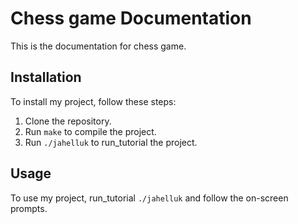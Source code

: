 # Chess game Documentation

This is the documentation for chess game.

## Installation

To install my project, follow these steps:

1. Clone the repository.
2. Run `make` to compile the project.
3. Run `./jahelluk` to run_tutorial the project.

## Usage

To use my project, run_tutorial `./jahelluk` and follow the on-screen prompts.

